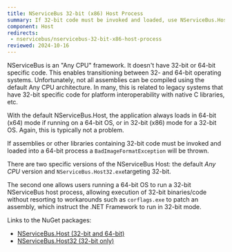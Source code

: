 ```yaml
---
title: NServiceBus 32-bit (x86) Host Process
summary: If 32-bit code must be invoked and loaded, use NServiceBus.Host32.exe
component: Host
redirects:
 - nservicebus/nservicebus-32-bit-x86-host-process
reviewed: 2024-10-16
---
```


NServiceBus is an "Any CPU" framework. It doesn't have 32-bit or 64-bit specific code. This enables transitioning between 32- and 64-bit operating systems. Unfortunately, not all assemblies can be compiled using the default Any CPU architecture. In many, this is related to legacy systems that have 32-bit specific code for platform interoperability with native C libraries, etc.

With the default NServiceBus.Host, the application always loads in 64-bit (x64) mode if running on a 64-bit OS, or in 32-bit (x86) mode for a 32-bit OS. Again, this is typically not a problem.

If assemblies or other libraries containing 32-bit code must be invoked and loaded into a 64-bit process a `BadImageFormatException` will be thrown.

There are two specific versions of the NServiceBus Host: the default *Any CPU* version and `NServiceBus.Host32.exe`targeting 32-bit.

The second one allows users running a 64-bit OS to run a 32-bit NServiceBus host process, allowing execution of 32-bit binaries/code without resorting to workarounds such as `corflags.exe` to patch an assembly, which instruct the .NET Framework to run in 32-bit mode.

Links to the NuGet packages:

 * [NServiceBus.Host (32-bit and 64-bit)](https://www.nuget.org/packages/NServiceBus.Host)
 * [NServiceBus.Host32 (32-bit only)](https://www.nuget.org/packages/NServiceBus.Host32)
